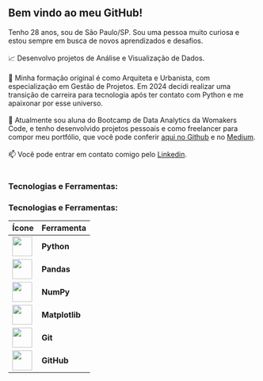 ## Bem vindo ao meu GitHub!

Tenho 28 anos, sou de São Paulo/SP. Sou uma pessoa muito curiosa e estou sempre em busca de novos aprendizados e desafios.
<br></br>
:chart_with_upwards_trend: Desenvolvo projetos de Análise e Visualização de Dados.<br></br>
:triangular_ruler: Minha formação original é como Arquiteta e Urbanista, com especialização em Gestão de Projetos. Em 2024 decidi realizar uma transição de carreira para tecnologia após ter contato com Python e me apaixonar por esse universo.<br></br>
:book: Atualmente sou aluna do Bootcamp de Data Analytics da Womakers Code, e tenho desenvolvido projetos pessoais e como freelancer para compor meu portfólio, que você pode conferir [aqui no Github](https://github.com/anandaviana?tab=repositories) e no [Medium](https://medium.com/@anandadsv "Medium"). <br></br>
:mailbox: Você pode entrar em contato comigo pelo [Linkedin](https://www.linkedin.com/in/ananda-viana-86ba2815a/ "Linkedin"). <br></br>

### Tecnologias e Ferramentas:
### Tecnologias e Ferramentas:

| Ícone | Ferramenta |
|-------|------------|
| <img src="https://cdn.jsdelivr.net/gh/devicons/devicon@latest/icons/python/python-original.svg" width="40" height="40"/> | **Python** |
| <img src="https://cdn.jsdelivr.net/gh/devicons/devicon@latest/icons/pandas/pandas-original.svg" width="40" height="40"/> | **Pandas** |
| <img src="https://cdn.jsdelivr.net/gh/devicons/devicon@latest/icons/numpy/numpy-original.svg" width="40" height="40"/> | **NumPy** |
| <img src="https://cdn.jsdelivr.net/gh/devicons/devicon@latest/icons/matplotlib/matplotlib-original.svg" width="40" height="40"/> | **Matplotlib** |
| <img src="https://cdn.jsdelivr.net/gh/devicons/devicon@latest/icons/git/git-original.svg" width="40" height="40"/> | **Git** |
| <img src="https://cdn.jsdelivr.net/gh/devicons/devicon@latest/icons/github/github-original.svg" width="40" height="40"/> | **GitHub** |
